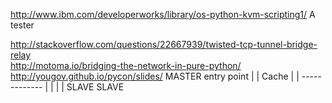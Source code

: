 http://www.ibm.com/developerworks/library/os-python-kvm-scripting1/
A tester


http://stackoverflow.com/questions/22667939/twisted-tcp-tunnel-bridge-relay			
http://motoma.io/bridging-the-network-in-pure-python/
http://yougov.github.io/pycon/slides/
             MASTER entry point
             		|
             		|
             	  Cache
             		|
             		|
               -------------
               |			|
               |			|
             SLAVE		  SLAVE
